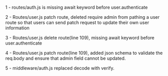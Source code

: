 1 - routes/auth.js is missing await keyword before user.authenticate

2 - Routes/user.js patch route, deleted require admin from pathing a user route so that users can send patch request to update their own user information

3 - Routes/user.js delete route(line 109), missing await keyword before user.authenticate

4 - Routes/user.js patch route(line 109), added json schema to validate the req.body and ensure that admin field cannot be updated.

5 - middleware/auth.js replaced decode with verify.
